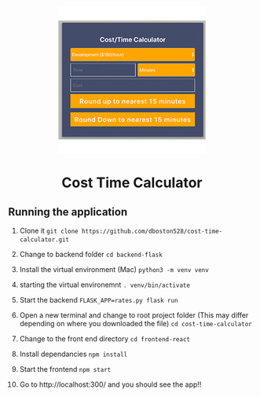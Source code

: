 

<p align="center">
    <img src="images/cost-calc.jpg"/>
    <h1 align="center"> Cost Time Calculator </h1>
</p>

## Running the application

1. Clone it
`git clone https://github.com/dboston528/cost-time-calculator.git`

2. Change to backend folder 
`cd backend-flask`

3. Install the virtual environment (Mac)
`python3 -m venv venv`

4. starting the virtual environemnt
`. venv/bin/activate`

5. Start the backend
`FLASK_APP=rates.py flask run`

6. Open a new terminal and change to root project folder (This may differ depending on where you downloaded the file)
`cd cost-time-calculator`

7. Change to the front end directory
`cd frontend-react`

8. Install dependancies
`npm install`

9. Start the frontend
`npm start`

10. Go to http://localhost:300/
and you should see the app!!

